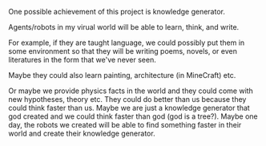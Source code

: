 One possible achievement of this project is knowledge generator.

Agents/robots in my virual world will be able to learn, think, and write.

For example, if they are taught language, we could possibly put them in some
environment so that they will be writing poems, novels, or even literatures in
the form that we've never seen.

Maybe they could also learn painting, architecture (in MineCraft) etc.

Or maybe we provide physics facts in the world and they could come with new
hypotheses, theory etc. They could do better than us because they could think
faster than us. Maybe we are just a knowledge generator that god created and we
could think faster than god (god is a tree?). Maybe one day, the robots we
created will be able to find something faster in their world and create their
knowledge generator.
